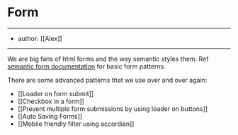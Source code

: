 # Form 
---
- author: [[Alex]]

---
We are big fans of html forms and the way semantic styles them. Ref [semantic form documentation](https://semantic-ui.com/collections/form.html) for basic form patterns. 

There are some advanced patterns that we use over and over again:
- [[Loader on form submit]]
- [[Checkbox in a form]]
- [[Prevent multiple form submissions by using loader on buttons]]
- [[Auto Saving Forms]]
- [[Mobile friendly filter using accordian]]

